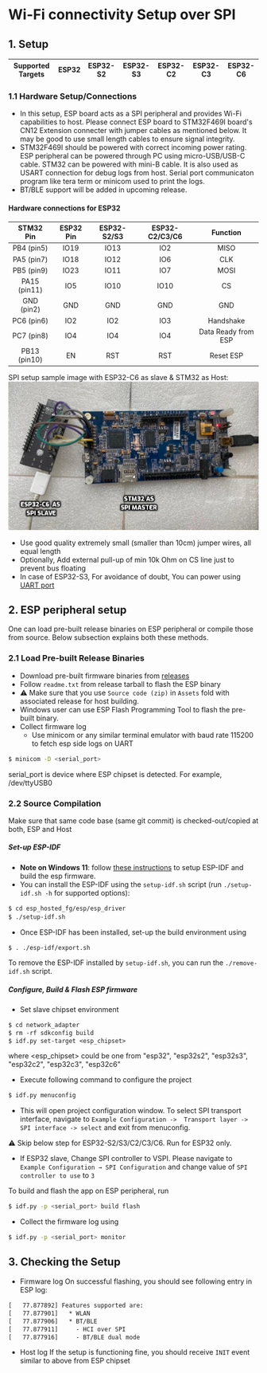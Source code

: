 # Wi-Fi connectivity Setup over SPI
## 1. Setup

| Supported Targets | ESP32 | ESP32-S2 | ESP32-S3 | ESP32-C2 | ESP32-C3 | ESP32-C6 |
| ----------------- | ----- | -------- | -------- | -------- | -------- | -------- |

### 1.1 Hardware Setup/Connections
* In this setup, ESP board acts as a SPI peripheral and provides Wi-Fi capabilities to host. Please connect ESP board to STM32F469I board's CN12 Extension connecter with jumper cables as mentioned below. It may be good to use small length cables to ensure signal integrity.
* STM32F469I should be powered with correct incoming power rating. ESP peripheral can be powered through PC using micro-USB/USB-C cable. STM32 can be powered with mini-B cable. It is also used as USART connection for debug logs from host. Serial port communicaton program like tera term or minicom used to print the logs.
* BT/BLE support will be added in upcoming release.

#### Hardware connections for ESP32
| STM32 Pin | ESP32 Pin | ESP32-S2/S3 | ESP32-C2/C3/C6 | Function |
|:----------:|:---------:|:--------:|:--------:|:--------:|
| PB4 (pin5) | IO19 | IO13 | IO2 | MISO |
| PA5 (pin7) | IO18 | IO12 | IO6 | CLK  |
| PB5 (pin9) | IO23 | IO11 | IO7 | MOSI |
| PA15 (pin11) | IO5 | IO10 | IO10 | CS |
| GND (pin2) | GND | GND | GND | GND |
| PC6 (pin6) | IO2 | IO2 | IO3 | Handshake |
| PC7 (pin8) | IO4 | IO4 | IO4 | Data Ready from ESP |
| PB13 (pin10) | EN | RST | RST | Reset ESP |

SPI setup sample image with ESP32-C6 as slave & STM32 as Host:
![alt text](stm_esp32_c6_setup.jpg "Setup of STM32F469I as host and ESP32-C6 as peripheral")

- Use good quality extremely small (smaller than 10cm) jumper wires, all equal length
- Optionally, Add external pull-up of min 10k Ohm on CS line just to prevent bus floating
- In case of ESP32-S3, For avoidance of doubt, You can power using [UART port](https://docs.espressif.com/projects/esp-idf/en/latest/esp32s3/hw-reference/esp32s3/user-guide-devkitc-1.html#description-of-components)

## 2. ESP peripheral setup

One can load pre-built release binaries on ESP peripheral or compile those from source. Below subsection explains both these methods.

### 2.1 Load Pre-built Release Binaries
- Download pre-built firmware binaries from [releases](https://github.com/espressif/esp-hosted/releases)
- Follow `readme.txt` from release tarball to flash the ESP binary
- :warning: Make sure that you use `Source code (zip)` in `Assets` fold with associated release for host building.
- Windows user can use ESP Flash Programming Tool to flash the pre-built binary.
- Collect firmware log
    - Use minicom or any similar terminal emulator with baud rate 115200 to fetch esp side logs on UART
```sh
$ minicom -D <serial_port>
```
serial_port is device where ESP chipset is detected. For example, /dev/ttyUSB0


### 2.2 Source Compilation

Make sure that same code base (same git commit) is checked-out/copied at both, ESP and Host

##### Set-up ESP-IDF
- **Note on Windows 11**: follow [these instructions](/esp_hosted_fg/esp/esp_driver/setup_windows11.md) to setup ESP-IDF and build the esp firmware.
- You can install the ESP-IDF using the `setup-idf.sh` script (run `./setup-idf.sh -h` for supported options):
```sh
$ cd esp_hosted_fg/esp/esp_driver
$ ./setup-idf.sh
```
- Once ESP-IDF has been installed, set-up the build environment using
```sh
$ . ./esp-idf/export.sh
```

To remove the ESP-IDF installed by `setup-idf.sh`, you can run the `./remove-idf.sh` script.

##### Configure, Build & Flash ESP firmware
- Set slave chipset environment
```
$ cd network_adapter
$ rm -rf sdkconfig build
$ idf.py set-target <esp_chipset>
```
where <esp_chipset> could be one from "esp32", "esp32s2", "esp32s3", "esp32c2", "esp32c3", "esp32c6"

- Execute following command to configure the project
```sh
$ idf.py menuconfig
```
- This will open project configuration window. To select SPI transport interface, navigate to `Example Configuration ->  Transport layer -> SPI interface -> select` and exit from menuconfig.

:warning: Skip below step for ESP32-S2/S3/C2/C3/C6. Run for  ESP32 only.

- If ESP32 slave, Change SPI controller to VSPI. Please navigate to `Example Configuration → SPI Configuration` and change value of `SPI controller to use` to `3`

To build and flash the app on ESP peripheral, run

```sh
$ idf.py -p <serial_port> build flash
```

- Collect the firmware log using
```sh
$ idf.py -p <serial_port> monitor
```

## 3. Checking the Setup

- Firmware log
On successful flashing, you should see following entry in ESP log:

```
[   77.877892] Features supported are:
[   77.877901]   * WLAN
[   77.877906]   * BT/BLE
[   77.877911]     - HCI over SPI
[   77.877916]     - BT/BLE dual mode
```

- Host log
If the setup is functioning fine, you should receive `INIT` event similar to above from ESP chipset
